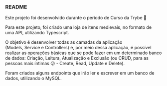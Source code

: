 ### README

Este projeto foi desenvolvido durante o período de Curso da Trybe 🚀

Para este projeto, foi criado uma loja de itens medievais, no formato de uma API, utilizando Typescript.

O objetivo é desenvolver todas as camadas da aplicação (Models, Service e Controllers) e, por meio dessa aplicação, é possível realizar as operações básicas que se pode fazer em um determinado banco de dados: Criação, Leitura, Atualização e Exclusão (ou CRUD, para as pessoas mais íntimas 😜 - Create, Read, Update e Delete).

Foram criados alguns endpoints que irão ler e escrever em um banco de dados, utilizando o MySQL.
